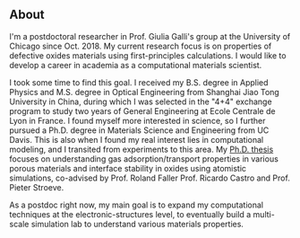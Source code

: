 ## About

I'm a postdoctoral researcher in Prof. Giulia Galli's group at the University of Chicago since Oct. 2018. My current research focus is on properties of defective oxides materials using first-principles calculations. I would like to develop a career in academia as a computational materials scientist.

I took some time to find this goal. I received my B.S. degree in Applied Physics and M.S. degree in Optical Engineering from Shanghai Jiao Tong University in China, during which I was selected in the "4+4" exchange program to study two years of General Engineering at Ecole Centrale de Lyon in France. I found myself more interested in science, so I further pursued a Ph.D. degree in Materials Science and Engineering from UC Davis. This is also when I found my real interest lies in computational modeling, and I transited from experiments to this area. My [Ph.D. thesis](https://pqdtopen.proquest.com/doc/2133565261.html?FMT=ABS) focuses on understanding gas adsorption/transport properties in various porous materials and interface stability in oxides using atomistic simulations, co-advised by Prof. Roland Faller Prof. Ricardo Castro and Prof. Pieter Stroeve.  

As a postdoc right now, my main goal is to expand my computational techniques at the electronic-structures level, to eventually build a multi-scale simulation lab to understand various materials properties. 
